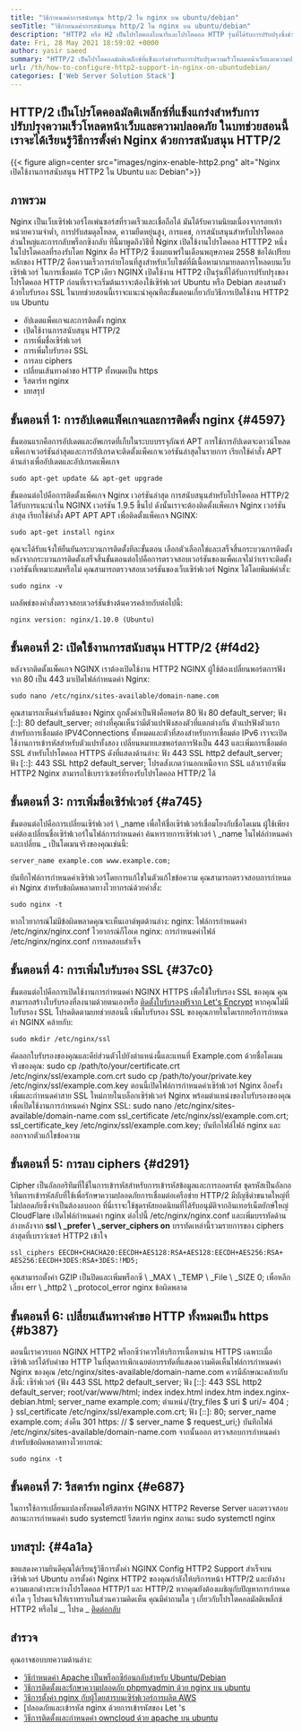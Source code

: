 ```yaml
---
title: "วิธีกำหนดค่าการสนับสนุน http/2 ใน nginx บน ubuntu/debian" 
seoTitle: "วิธีกำหนดค่าการสนับสนุน http/2 ใน nginx บน ubuntu/debian" 
description: "HTTP2 หรือ H2 เป็นโปรโตคอลไบนารีและโปรโตคอล HTTP รุ่นที่ได้รับการปรับปรุงซึ่งช่วยเพิ่มความเร็วของหน้าไซต์หลังจาก NGINX เปิดใช้งานการสนับสนุน HTTP2" 
date: Fri, 28 May 2021 18:59:02 +0000
author: yasir saeed
summary: "HTTP/2 เป็นโปรโตคอลมัลติเพล็กซ์ที่แข็งแกร่งสำหรับการปรับปรุงความเร็วโหลดหน้าเว็บและความปลอดภัย ในบทช่วยสอนนี้เราจะได้เรียนรู้วิธีการตั้งค่า Nginx ด้วยการสนับสนุน HTTP/2" 
url: /th/how-to-configure-http2-support-in-nginx-on-ubuntudebian/
categories: ['Web Server Solution Stack']
---
```


## HTTP/2 เป็นโปรโตคอลมัลติเพล็กซ์ที่แข็งแกร่งสำหรับการปรับปรุงความเร็วโหลดหน้าเว็บและความปลอดภัย ในบทช่วยสอนนี้เราจะได้เรียนรู้วิธีการตั้งค่า Nginx ด้วยการสนับสนุน HTTP/2

{{< figure align=center src="images/nginx-enable-http2.png" alt="Nginx เปิดใช้งานการสนับสนุน HTTP2 ใน Ubuntu และ Debian">}}


## **ภาพรวม** 
Nginx เป็นเว็บเซิร์ฟเวอร์โอเพ่นซอร์สที่รวดเร็วและเชื่อถือได้ มันได้รับความนิยมเนื่องจากรอยเท้าหน่วยความจำต่ำ, การปรับสมดุลโหลด, ความยืดหยุ่นสูง, การแคช, การสนับสนุนสำหรับโปรโตคอลส่วนใหญ่และการกลับพร็อกซิงกลับ ทีนี้มาพูดถึงวิธีที่ Nginx เปิดใช้งานโปรโตคอล HTTTP2
หนึ่งในโปรโตคอลที่รองรับโดย Nginx คือ HTTP/2 ซึ่งเผยแพร่ในเดือนพฤษภาคม 2558 ข้อได้เปรียบหลักของ HTTP/2 คือความเร็วการถ่ายโอนที่สูงสำหรับเว็บไซต์ที่มีเนื้อหามากมายลดการโหลดบนเว็บเซิร์ฟเวอร์ ในการเชื่อมต่อ TCP เดียว NGINX เปิดใช้งาน HTTP2 เป็นรุ่นที่ได้รับการปรับปรุงของโปรโตคอล HTTP ก่อนที่เราจะเริ่มต้นเราจะต้องใช้เซิร์ฟเวอร์ Ubuntu หรือ Debian สองสามตัวด้วยใบรับรอง SSL ในบทช่วยสอนนี้เราจะแนะนำคุณทีละขั้นตอนเกี่ยวกับวิธีการเปิดใช้งาน HTTP2 บน Ubuntu
  * อัปเดตแพ็คเกจและการติดตั้ง nginx
  * เปิดใช้งานการสนับสนุน HTTP/2
  * การเพิ่มชื่อเซิร์ฟเวอร์
  * การเพิ่มใบรับรอง SSL
  * การลบ ciphers
  * เปลี่ยนเส้นทางคำขอ HTTP ทั้งหมดเป็น https
  * รีสตาร์ท nginx
  * บทสรุป

## ขั้นตอนที่ 1: การอัปเดตแพ็คเกจและการติดตั้ง nginx {#4597}

ขั้นตอนแรกคือการอัปเดตและอัพเกรดที่เก็บในระบบบรรจุภัณฑ์ APT การใช้การอัปเดตจะดาวน์โหลดแพ็คเกจเวอร์ชันล่าสุดและการอัปเกรดจะติดตั้งแพ็คเกจเวอร์ชันล่าสุดในรายการ เรียกใช้คำสั่ง APT ด้านล่างเพื่ออัปเดตและอัปเกรดแพ็คเกจ
```
sudo apt-get update && apt-get upgrade
```
ขั้นตอนต่อไปคือการติดตั้งแพ็คเกจ Nginx เวอร์ชันล่าสุด การสนับสนุนสำหรับโปรโตคอล HTTP/2 ได้รับการแนะนำใน NGINX เวอร์ชัน 1.9.5 ขึ้นไป ดังนั้นเราจะต้องติดตั้งแพ็คเกจ Nginx เวอร์ชันล่าสุด เรียกใช้คำสั่ง APT APT APT เพื่อติดตั้งแพ็คเกจ NGINX:
```
sudo apt-get install nginx
```
คุณจะได้รับแจ้งให้ยืนยันกระบวนการติดตั้งทีละขั้นตอน เลือกตัวเลือกใช่และเสร็จสิ้นกระบวนการติดตั้ง หลังจากกระบวนการติดตั้งเสร็จสิ้นขั้นตอนต่อไปคือการตรวจสอบเวอร์ชันของแพ็คเกจไม่ว่าเราจะติดตั้งเวอร์ชันที่เหมาะสมหรือไม่ คุณสามารถตรวจสอบเวอร์ชันของเว็บเซิร์ฟเวอร์ Nginx ได้โดยพิมพ์คำสั่ง:
```
sudo nginx -v
```
ผลลัพธ์ของคำสั่งตรวจสอบเวอร์ชันข้างต้นควรคล้ายกับต่อไปนี้:
```
nginx version: nginx/1.10.0 (Ubuntu)
```

## ขั้นตอนที่ 2: เปิดใช้งานการสนับสนุน HTTP/2 {#f4d2}

หลังจากติดตั้งแพ็คเกจ NGINX เราต้องเปิดใช้งาน HTTP2 NGINX ผู้ใช้ต้องเปลี่ยนพอร์ตการฟังจาก 80 เป็น 443 มาเปิดไฟล์กำหนดค่า Nginx:
```
sudo nano /etc/nginx/sites-available/domain-name.com
```
คุณสามารถเห็นค่าเริ่มต้นของ Nginx ถูกตั้งค่าเป็นฟังคือพอร์ต 80
ฟัง 80 default_server;
ฟัง [::]: 80 default_server;
อย่างที่คุณเห็นว่ามีตัวแปรฟังสองตัวที่แตกต่างกัน ตัวแปรฟังตัวแรกสำหรับการเชื่อมต่อ IPV4Connections ทั้งหมดและตัวที่สองสำหรับการเชื่อมต่อ IPv6 เราจะเปิดใช้งานการเข้ารหัสสำหรับตัวแปรทั้งสอง เปลี่ยนหมายเลขพอร์ตการฟังเป็น 443 และเพิ่มการเชื่อมต่อ SSL สำหรับโปรโตคอล HTTPS ดังที่แสดงด้านล่าง:
ฟัง 443 SSL http2 default_server;
ฟัง [::]: 443 SSL http2 default_server;
โปรดสังเกตว่านอกเหนือจาก SSL แล้วเรายังเพิ่ม HTTP2 Nginx สามารถใช้เบราว์เซอร์ที่รองรับโปรโตคอล HTTP/2 ได้

## ขั้นตอนที่ 3: การเพิ่มชื่อเซิร์ฟเวอร์ {#a745}

ขั้นตอนต่อไปคือการเปลี่ยนเซิร์ฟเวอร์ \ _name เพื่อให้ชื่อเซิร์ฟเวอร์เชื่อมโยงกับชื่อโดเมน ผู้ใช้เพียงแค่ต้องเปลี่ยนชื่อเซิร์ฟเวอร์ในไฟล์การกำหนดค่า ค้นหารายการเซิร์ฟเวอร์ \ _name ในไฟล์กำหนดค่าและเปลี่ยน _ เป็นโดเมนจริงของคุณเช่นนี้:
```
server_name example.com www.example.com;
```
บันทึกไฟล์การกำหนดค่าเซิร์ฟเวอร์โดยการแก้ไขในตัวแก้ไขข้อความ คุณสามารถตรวจสอบการกำหนดค่า Nginx สำหรับข้อผิดพลาดทางไวยากรณ์ด้วยคำสั่ง:
```
sudo nginx -t
```
หากไวยากรณ์ไม่มีข้อผิดพลาดคุณจะเห็นเอาต์พุตด้านล่าง:
nginx: ไฟล์การกำหนดค่า /etc/nginx/nginx.conf ไวยากรณ์ก็โอเค
nginx: การกำหนดค่าไฟล์ /etc/nginx/nginx.conf การทดสอบสำเร็จ

## ขั้นตอนที่ 4: การเพิ่มใบรับรอง SSL {#37c0}

ขั้นตอนต่อไปคือการเปิดใช้งานการกำหนดค่า NGINX HTTPS เพื่อใช้ใบรับรอง SSL ของคุณ คุณสามารถสร้างใบรับรองที่ลงนามด้วยตนเองหรือ [ติดตั้งใบรับรองฟรีจาก Let's Encrypt][1] หากคุณไม่มีใบรับรอง SSL โปรดติดตามบทช่วยสอนนี้ เพิ่มใบรับรอง SSL ของคุณภายในไดเรกทอรีการกำหนดค่า NGINX คล้ายกับ:
```
sudo mkdir /etc/nginx/ssl
```
คัดลอกใบรับรองของคุณและคีย์ส่วนตัวไปยังตำแหน่งนี้และแทนที่ Example.com ด้วยชื่อโดเมนจริงของคุณ:
sudo cp /path/to/your/certificate.crt /etc/nginx/ssl/example.com.crt
sudo cp /path/to/your/private.key /etc/nginx/ssl/example.com.key
ตอนนี้เปิดไฟล์การกำหนดค่าเซิร์ฟเวอร์ Nginx อีกครั้ง เพิ่มและกำหนดค่าสาย SSL ใหม่ภายในบล็อกเซิร์ฟเวอร์ Nginx พร้อมตำแหน่งของใบรับรองของคุณเพื่อเปิดใช้งานการกำหนดค่า Nginx SSL:
sudo nano /etc/nginx/sites-available/domain-name.com
ssl_certificate /etc/nginx/ssl/example.com.crt;
ssl_certificate_key /etc/nginx/ssl/example.com.key;
บันทึกไฟล์ไฟล์ nginx และออกจากตัวแก้ไขข้อความ

## ขั้นตอนที่ 5: การลบ ciphers {#d291}

Cipher เป็นอัลกอริทึมที่ใช้ในการเข้ารหัสสำหรับการเข้ารหัสข้อมูลและการถอดรหัส ชุดรหัสเป็นอัลกอริทึมการเข้ารหัสลับที่ใช้เพื่อรักษาความปลอดภัยการเชื่อมต่อเครือข่าย HTTP/2 มีบัญชีดำขนาดใหญ่ที่ไม่ปลอดภัยซึ่งจำเป็นต้องลบออก ที่นี่เราจะใช้ชุดรหัสยอดนิยมที่ได้รับอนุมัติจากอินเทอร์เน็ตยักษ์ใหญ่ CloudFlare
เปิดไฟล์กำหนดค่า nginx ต่อไปนี้ /etc/nginx/nginx.conf และเพิ่มบรรทัดด้านล่างหลังจาก **ssl \ _prefer \ _server_ciphers on** บรรทัดเหล่านี้รวมรายการของ ciphers ล่าสุดที่เบราว์เซอร์ HTTP2 เข้าใจ
```
ssl_ciphers EECDH+CHACHA20:EECDH+AES128:RSA+AES128:EECDH+AES256:RSA+
AES256:EECDH+3DES:RSA+3DES:!MD5;
```
คุณสามารถตั้งค่า GZIP เป็นปิดและเพิ่มพร็อกซี \ _MAX \ _TEMP \ _File \ _SIZE 0; เพื่อหลีกเลี่ยง err \ _http2 \ _protocol_error nginx ข้อผิดพลาด

## ขั้นตอนที่ 6: เปลี่ยนเส้นทางคำขอ HTTP ทั้งหมดเป็น https {#b387}

ตอนนี้เราควรบอก NGINX HTTP2 พร็อกซีว่าควรให้บริการเนื้อหาผ่าน HTTPS เฉพาะเมื่อเซิร์ฟเวอร์ได้รับคำขอ HTTP ในที่สุดการเพิกเฉยต่อบรรทัดที่แสดงความคิดเห็นไฟล์การกำหนดค่า Nginx ของคุณ /etc/nginx/sites-available/domain-name.com ควรมีลักษณะคล้ายกับสิ่งนี้:
เซิร์ฟเวอร์ {ฟัง 443 SSL http2 default_server; ฟัง [::]: 443 SSL http2 default_server; root/var/www/html; index index.html index.htm index.nginx-debian.html; server_name example.com; ตำแหน่ง/{try_files $ uri $ uri/= 404 ; } ssl_certificate /etc/nginx/ssl/example.com.crt; ฟัง [::]: 80; server_name example.com; ส่งคืน 301 https: // $ server_name $ request_uri;}
บันทึกไฟล์ /etc/nginx/sites-available/domain-name.com จากนั้นออก ตรวจสอบการกำหนดค่าสำหรับข้อผิดพลาดทางไวยากรณ์:
```
sudo nginx -t
```

## ขั้นตอนที่ 7: รีสตาร์ท nginx {#e687}

ในการใช้การเปลี่ยนแปลงทั้งหมดให้รีสตาร์ท NGINX HTTP2 Reverse Server และตรวจสอบสถานะการกำหนดค่า
sudo systemctl รีสตาร์ท nginx
สถานะ sudo systemctl nginx

## **บทสรุป:**  {#4a1a}

ขอแสดงความยินดีคุณได้เรียนรู้วิธีการตั้งค่า NGINX Config HTTP2 Support สำเร็จบนเซิร์ฟเวอร์ Ubuntu การตั้งค่า Nginx HTTP2 ของคุณกำลังให้บริการหน้า HTTP/2 และยังล้างความแตกต่างระหว่างโปรโตคอล HTTP/1 และ HTTP/2 หากคุณยังต้องเผชิญกับปัญหาการกำหนดค่าใด ๆ โปรดแจ้งให้เราทราบในส่วนความคิดเห็น
คุณมีคำถามใด ๆ เกี่ยวกับโปรโตคอลมัลติเพล็กซ์ HTTP2 หรือไม่ _, โปรด _ [ติดต่อกลับ][2]

## สำรวจ
คุณอาจชอบบทความด้านล่าง:
  * [วิธีกำหนดค่า Apache เป็นพร็อกซีย้อนกลับสำหรับ Ubuntu/Debian][3]
  * [วิธีการ][3][ติดตั้งและรักษาความปลอดภัย phpmyadmin ด้วย nginx บน ubuntu][4]
  * [วิธีการตั้งค่า nginx กับผู้โดยสารบนเซิร์ฟเวอร์การผลิต AWS][5]
  * [ปลอดภัยและเข้ารหัส nginx ด้วยการเข้ารหัสของ Let 's
  * [วิธีการติดตั้งและกำหนดค่า owncloud ด้วย apache บน ubuntu][6]



[1]: https://blog.containerize.com/web-server-solution-stack/how-to-secure-nginx-with-letsencrypt-on-ubuntu-20-04/
[2]: mailto:yasir.saeed@aspose.com
[3]: https://blog.containerize.com/web-server-solution-stack/how-to-configure-apache-as-a-reverse-proxy-for-ubuntudebian/
[4]: https://blog.containerize.com/web-server-solution-stack/how-to-install-and-secure-phpmyadmin-with-nginx-on-ubuntu/
[5]: https://blog.containerize.com/web-server-solution-stack/how-to-setup-nginx-with-passenger-on-aws-production-server/
[6]: https://blog.containerize.com/backup-and-sync-software/how-to-install-and-configure-owncloud-with-apache-on-ubuntu/
